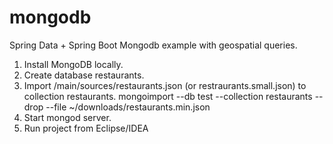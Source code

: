 # mongodb
Spring Data + Spring Boot Mongodb example with geospatial queries.

1. Install MongoDB locally.
2. Create database restaurants.
3. Import /main/sources/restaurants.json (or restraurants.small.json) to collection restaurants.
mongoimport --db test --collection restaurants --drop --file ~/downloads/restaurants.min.json 
4. Start mongod server.
5. Run project from Eclipse/IDEA
